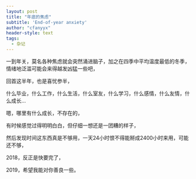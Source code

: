 ```yaml
---
layout: post
title: "年底的焦虑"
subtitle: 'End-of-year anxiety'
author: "cfanyyx"
header-style: text
tags:
  - 杂记
---
```


一到年关，莫名各种焦虑就会突然涌进脑子，加之在四季中平均温度最低的冬季，情绪地泛滥可能会来得越发凶猛一些吧，

回首这半年，也是喜忧参半，

什么毕业，什么工作，什么生活，什么室友，什么学习，什么感情，什么友情，什么成长...

嗯，哪里有什么成长，不存在的，

有时候感觉过得明明白白，但仔细一想还是一团糟的样子，

然后发现时间这东西真是不够用，一天24小时恨不得能掰成2400小时来用，可能还不够，

2018，反正是快要完了，

2019，希望我能对你善良一些。